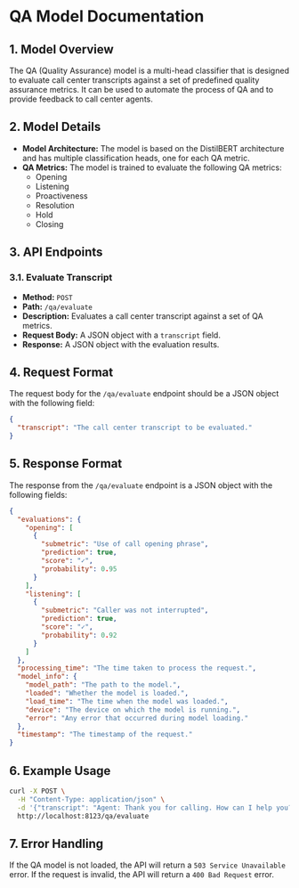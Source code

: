 # QA Model Documentation

## 1. Model Overview

The QA (Quality Assurance) model is a multi-head classifier that is designed to evaluate call center transcripts against a set of predefined quality assurance metrics. It can be used to automate the process of QA and to provide feedback to call center agents.

## 2. Model Details

*   **Model Architecture:** The model is based on the DistilBERT architecture and has multiple classification heads, one for each QA metric.
*   **QA Metrics:** The model is trained to evaluate the following QA metrics:
    *   Opening
    *   Listening
    *   Proactiveness
    *   Resolution
    *   Hold
    *   Closing

## 3. API Endpoints

### 3.1. Evaluate Transcript

*   **Method:** `POST`
*   **Path:** `/qa/evaluate`
*   **Description:** Evaluates a call center transcript against a set of QA metrics.
*   **Request Body:** A JSON object with a `transcript` field.
*   **Response:** A JSON object with the evaluation results.

## 4. Request Format

The request body for the `/qa/evaluate` endpoint should be a JSON object with the following field:

```json
{
  "transcript": "The call center transcript to be evaluated."
}
```

## 5. Response Format

The response from the `/qa/evaluate` endpoint is a JSON object with the following fields:

```json
{
  "evaluations": {
    "opening": [
      {
        "submetric": "Use of call opening phrase",
        "prediction": true,
        "score": "✓",
        "probability": 0.95
      }
    ],
    "listening": [
      {
        "submetric": "Caller was not interrupted",
        "prediction": true,
        "score": "✓",
        "probability": 0.92
      }
    ]
  },
  "processing_time": "The time taken to process the request.",
  "model_info": {
    "model_path": "The path to the model.",
    "loaded": "Whether the model is loaded.",
    "load_time": "The time when the model was loaded.",
    "device": "The device on which the model is running.",
    "error": "Any error that occurred during model loading."
  },
  "timestamp": "The timestamp of the request."
}
```

## 6. Example Usage

```bash
curl -X POST \
  -H "Content-Type: application/json" \
  -d '{"transcript": "Agent: Thank you for calling. How can I help you?"}' \
  http://localhost:8123/qa/evaluate
```

## 7. Error Handling

If the QA model is not loaded, the API will return a `503 Service Unavailable` error. If the request is invalid, the API will return a `400 Bad Request` error.
